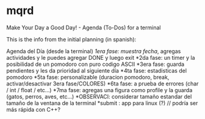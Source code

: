 # mqrd
Make Your Day a Good Day! - Agenda (To-Dos) for a terminal

This is the info from the initial planning (in spanish):

Agenda del Día (desde la terminal) 
    *1era fase: muestra fecha*, agregas actividades y le puedes agregar DONE y luego exit
    *2da  fase: un timer y la posibilidad de un pomodoro con puro codigo ASCII
    *3era fase: guarda pendientes y les da prioridad al siguiente día
    *4ta  fase: estadisticas del pomodoro
    *5ta  fase: personalizable (duracion pomodoro, break, activar/desactivar 3era fase/COLORES)
    *6ta  fase: a prueba de errores (char / int / float / etc...)
    *7ma  fase: agregas una figura como profile y la guarda (gatos, perros, aves, etc...)
    *OBSERVACI: considerar tamaño estandar del tamaño de la ventana de la terminal
    *submit   : app para linux (?) // podría ser más rápida con C++?
